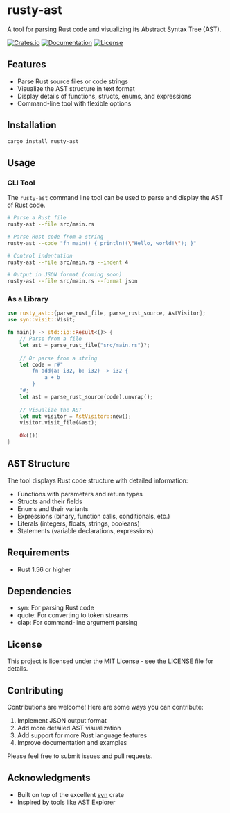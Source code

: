 # rusty-ast

A tool for parsing Rust code and visualizing its Abstract Syntax Tree (AST).

[![Crates.io](https://img.shields.io/crates/v/rusty-ast.svg)](https://crates.io/crates/rusty-ast)
[![Documentation](https://docs.rs/rusty-ast/badge.svg)](https://docs.rs/rusty-ast)
[![License](https://img.shields.io/crates/l/rusty-ast.svg)](LICENSE)

## Features

- Parse Rust source files or code strings
- Visualize the AST structure in text format
- Display details of functions, structs, enums, and expressions
- Command-line tool with flexible options

## Installation

```sh
cargo install rusty-ast
```

## Usage

### CLI Tool

The `rusty-ast` command line tool can be used to parse and display the AST of Rust code.

```sh
# Parse a Rust file
rusty-ast --file src/main.rs

# Parse Rust code from a string
rusty-ast --code "fn main() { println!(\"Hello, world!\"); }"

# Control indentation
rusty-ast --file src/main.rs --indent 4

# Output in JSON format (coming soon)
rusty-ast --file src/main.rs --format json
```

### As a Library

```rust
use rusty_ast::{parse_rust_file, parse_rust_source, AstVisitor};
use syn::visit::Visit;

fn main() -> std::io::Result<()> {
    // Parse from a file
    let ast = parse_rust_file("src/main.rs")?;
    
    // Or parse from a string
    let code = r#"
        fn add(a: i32, b: i32) -> i32 {
            a + b
        }
    "#;
    let ast = parse_rust_source(code).unwrap();
    
    // Visualize the AST
    let mut visitor = AstVisitor::new();
    visitor.visit_file(&ast);
    
    Ok(())
}
```

## AST Structure

The tool displays Rust code structure with detailed information:

- Functions with parameters and return types
- Structs and their fields
- Enums and their variants
- Expressions (binary, function calls, conditionals, etc.)
- Literals (integers, floats, strings, booleans)
- Statements (variable declarations, expressions)

## Requirements

- Rust 1.56 or higher

## Dependencies

- syn: For parsing Rust code
- quote: For converting to token streams
- clap: For command-line argument parsing

## License

This project is licensed under the MIT License - see the LICENSE file for details.

## Contributing

Contributions are welcome! Here are some ways you can contribute:

1. Implement JSON output format
2. Add more detailed AST visualization
3. Add support for more Rust language features
4. Improve documentation and examples

Please feel free to submit issues and pull requests.

## Acknowledgments

- Built on top of the excellent [syn](https://crates.io/crates/syn) crate
- Inspired by tools like AST Explorer